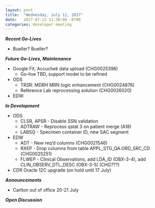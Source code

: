 ```yaml
---
layout: post
title:  "Wednesday, July 12, 2017"
date:   2017-07-12 11:30:00 -0700
categories: developer meeting
---
```

**_Recent Go-Lives_**
- Bueller? Bueller?

**_Future Go-Lives, Maintenance_**
* Google Fit, Accuchek data upload (CHG0025396)
	* Go-live TBD, support model to be refined
* ODS
	* TRSR: MDRH MRN logic enhancement (CHG0024876)
	* Reference Lab reprocessing solution (CHG0026020)
*  EDW:


**_In Development_**
* ODS
	* CLSR, APSR - Disable SSN validation 
	* ADTRAW - Reprocess qstat 3 on patient merge (A18)
	* LABSQ - Specimen container ID, new SAC segment
* EDW
	* ADT -  New req’d columns (CHG0021546)
	* RXEP - Drop columns from table APPL_STG_QA.ORD_SRC_CD (CHG0025251)
	* FLWEP - Clinical Observations, add LDA_ID (OBX-3-4), add CLIN_OBSERV_DTL_DESC (OBX-3-5) (CHG???)
* CDR Oracle 12C upgrade (on hold until 17 July)


**_Announcements_**
* Carlton out of office 20-21 July

**_Open Discussion_**
